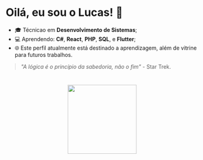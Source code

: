 # Oilá, eu sou o Lucas!  🖖
* 🎓 Técnicao em **Desenvolvimento de Sistemas**;
* 💻 Aprendendo: **C#**, **React**, **PHP**, **SQL**, e **Flutter**;
* 🌐 Este perfil atualmente está destinado a aprendizagem, além de vitrine para futuros trabalhos.
>_"A lógica é o princípio da sabedoria, não o fim"_ - Star Trek.
#
<div>
  <p align="center">
    <a heref="https://github.com/Luke2905">
    <img height="180em" src="https://github-readme-stats.vercel.app/api?username=Luke2905&show_icons=true&theme=jolly&include_all_commits=true&count_private=true"/>
  </p>
</div>  

